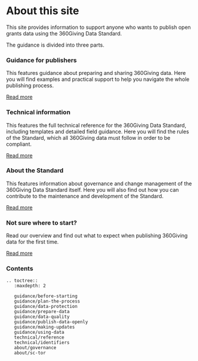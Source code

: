 # About this site
This site provides information to support anyone who wants to publish open grants data using the 360Giving Data Standard.

The guidance is divided into three parts.

### Guidance for publishers
This features guidance about preparing and sharing 360Giving data. Here you will find examples and practical support to help you navigate the whole publishing process.

<p>
    <a href="https://standard.threesixtygiving.org/en/new-docs-style/guidance/" class="button button--teal">Read more</a>
</p>

### Technical information
This features the full technical reference for the 360Giving Data Standard, including templates and detailed field guidance. Here you will find the rules of the Standard, which all 360Giving data must follow in order to be compliant.

<p>
    <a href="https://standard.threesixtygiving.org/en/new-docs-style/technical/" class="button button--teal">Read more</a>
</p>

### About the Standard
This features information about governance and change management of the 360Giving Data Standard itself. Here you will also find out how you can contribute to the maintenance and development of the Standard.

<p>
    <a href="https://standard.threesixtygiving.org/en/new-docs-style/about/" class="button button--teal">Read more</a>
</p>

### Not sure where to start?
Read our overview and find out what to expect when publishing 360Giving data for the first time.

<p>
    <a href="https://standard.threesixtygiving.org/en/new-docs-style/guidance/before-starting" class="button button--teal">Read more</a>
</p>

### Contents

```eval_rst
.. toctree::
   :maxdepth: 2
   
   guidance/before-starting
   guidance/plan-the-process
   guidance/data-protection
   guidance/prepare-data
   guidance/data-quality
   guidance/publish-data-openly
   guidance/making-updates
   guidance/using-data
   technical/reference
   technical/identifiers
   about/governance
   about/sc-tor
   
```

